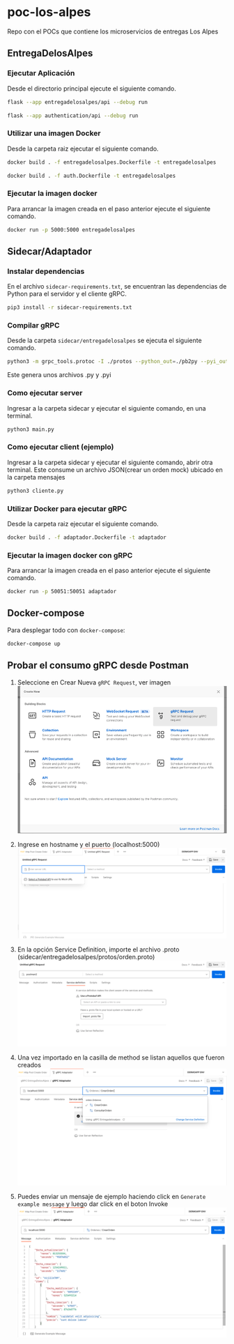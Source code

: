 # poc-los-alpes
Repo con el POCs que contiene los microservicios de entregas Los Alpes

## EntregaDelosAlpes
### Ejecutar Aplicación

Desde el directorio principal ejecute el siguiente comando.

```bash
flask --app entregadelosalpes/api --debug run
```

```bash
flask --app authentication/api --debug run
```

### Utilizar una imagen Docker

Desde la carpeta raiz ejecutar el siguiente comando.

```bash
docker build . -f entregadelosalpes.Dockerfile -t entregadelosalpes
```

```bash
docker build . -f auth.Dockerfile -t entregadelosalpes
```

### Ejecutar la imagen docker

Para arrancar la imagen creada en el paso anterior ejecute el siguiente comando.

```bash
docker run -p 5000:5000 entregadelosalpes
```

## Sidecar/Adaptador
### Instalar dependencias

En el archivo `sidecar-requirements.txt`, se encuentran las dependencias de Python para el servidor y el cliente gRPC.

```bash
pip3 install -r sidecar-requirements.txt
```

### Compilar gRPC

Desde la carpeta `sidecar/entregadelosalpes` se ejecuta el siguiente comando.

```bash
python3 -m grpc_tools.protoc -I ./protos --python_out=./pb2py --pyi_out=./pb2py --grpc_python_out=./pb2py ./protos/orden.proto
```
Este genera unos archivos .py y .pyi

### Como ejecutar server

Ingresar a la carpeta sidecar y ejecutar el siguiente comando, en una terminal.

```bash
python3 main.py 
```

### Como ejecutar client (ejemplo)

Ingresar a la carpeta sidecar y ejecutar el siguiente comando, abrir otra terminal.
Este consume un archivo JSON(crear un orden mock) ubicado en la carpeta mensajes

```bash
python3 cliente.py 
```

### Utilizar Docker para ejecutar gRPC

Desde la carpeta raiz ejecutar el siguiente comando.

```bash
docker build . -f adaptador.Dockerfile -t adaptador
```

### Ejecutar la imagen docker con gRPC

Para arrancar la imagen creada en el paso anterior ejecute el siguiente comando.

```bash
docker run -p 50051:50051 adaptador
```

## Docker-compose

Para desplegar todo con `docker-compose`:

```bash
docker-compose up
```
## Probar el consumo gRPC desde Postman

1. Seleccione en Crear Nueva `gRPC Request`, ver imagen
![image info](./docs/postman1.png)

2. Ingrese en hostname y el puerto (localhost:5000)
![image info](./docs/postman2.png)

3. En la opción Service Definition, importe el archivo .proto (sidecar/entregadelosalpes/protos/orden.proto)
![image info](./docs/postman3.png)

4. Una vez importado en la casilla de method se listan aquellos que fueron creados
![image info](./docs/postman4.png)

5. Puedes enviar un mensaje de ejemplo haciendo click en `Generate example message` y luego dar click en el boton Invoke
![image info](./docs/postman5.png)
